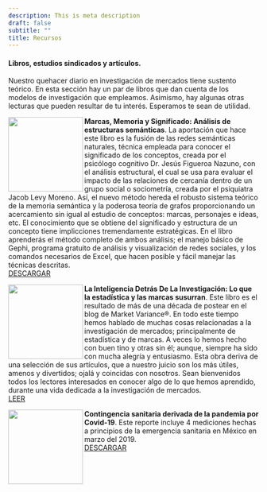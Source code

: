 ```yaml
---
description: This is meta description
draft: false
subtitle: ""
title: Recursos
---
```


#### Libros, estudios sindicados y artículos.

Nuestro quehacer diario en investigación de mercados tiene sustento teórico. En esta sección hay un par de libros que dan cuenta de los modelos de investigación que empleamos. Asimismo, hay algunas otras lecturas que pueden resultar de tu interés. Esperamos te sean de utilidad.

[<img align = "left" src = "/images/libro-rsn.jpg" width="150"/>](https://www.marketvariance.com/recursos/marcas,%20memoria%20y%20significado.pdf) **Marcas, Memoria y Significado: Análisis de estructuras semánticas**. La aportación que hace este libro es la fusión de las redes semánticas naturales, técnica empleada para conocer el significado de los conceptos, creada por el psicólogo cognitivo Dr. Jesús Figueroa Nazuno, con el análisis estructural, el cual se usa para evaluar el impacto de las relaciones de cercanía dentro de un grupo social o sociometría, creada por el psiquiatra Jacob Levy Moreno. Así, el nuevo método hereda el robusto sistema teórico de la memoria semántica y la poderosa teoría de grafos proporcionando un acercamiento sin igual al estudio de conceptos: marcas, personajes e ideas, etc. El conocimiento que se obtiene del significado y estructura de un concepto tiene implicciones tremendamente estratégicas. En el libro aprenderás el método completo de ambos análisis; el manejo básico de Gephi, programa gratuito de análisis y visualización de redes sociales, y los comandos necesarios de Excel, que hacen posible y fácil manejar las técnicas descritas.<br>[DESCARGAR](https://www.marketvariance.com/recursos/marcas,%20memoria%20y%20significado.pdf)

[<img align = "left" src = "/images/libro-inteligencia.png" width="150"/>](https://bookdown.org/marketvariance/inteligencia_detras/) **La Inteligencia Detrás De La Investigación: Lo que la estadística y las marcas susurran**. Este libro es el resultado de más de una década de postear en el blog de Market Variance®. En todo este tiempo hemos hablado de muchas cosas relacionadas a la investigación de mercados; principalmente de estadística y de marcas. A veces lo hemos hecho con buen tino y otras sin él; aunque, siempre ha sido con mucha alegría y entusiasmo. Esta obra deriva de una selección de sus artículos, que a nuestro juicio son los más útiles, amenos y divertidos; ojalá y coincidas con nosotros. Sean bienvenidos todos los lectores interesados en conocer algo de lo que hemos aprendido, durante una vida dedicada a la investigación de mercados.<br>[LEER](https://bookdown.org/marketvariance/inteligencia_detras/)

[<img align = "left" src = "/images/covid_19.jpg" width="150"/>](/recursos/covid_19.pdf) **Contingencia sanitaria derivada de la pandemia por Covid-19**. Este reporte incluye 4 mediciones hechas a principios de la emergencia sanitaria en México en marzo del 2019.<br>[DESCARGAR](/recursos/covid_19.pdf)


